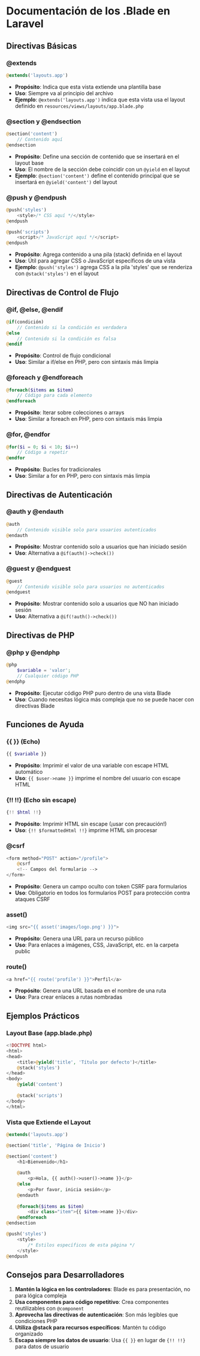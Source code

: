 # Documentación de los .Blade en Laravel

## Directivas Básicas

### @extends
```php
@extends('layouts.app')
```
- **Propósito**: Indica que esta vista extiende una plantilla base
- **Uso**: Siempre va al principio del archivo
- **Ejemplo**: `@extends('layouts.app')` indica que esta vista usa el layout definido en `resources/views/layouts/app.blade.php`

### @section y @endsection
```php
@section('content')
    // Contenido aquí
@endsection
```
- **Propósito**: Define una sección de contenido que se insertará en el layout base
- **Uso**: El nombre de la sección debe coincidir con un `@yield` en el layout
- **Ejemplo**: `@section('content')` define el contenido principal que se insertará en `@yield('content')` del layout

### @push y @endpush
```php
@push('styles')
    <style>/* CSS aquí */</style>
@endpush

@push('scripts')
    <script>/* JavaScript aquí */</script>
@endpush
```
- **Propósito**: Agrega contenido a una pila (stack) definida en el layout
- **Uso**: Útil para agregar CSS o JavaScript específicos de una vista
- **Ejemplo**: `@push('styles')` agrega CSS a la pila 'styles' que se renderiza con `@stack('styles')` en el layout

## Directivas de Control de Flujo

### @if, @else, @endif
```php
@if(condición)
    // Contenido si la condición es verdadera
@else
    // Contenido si la condición es falsa
@endif
```
- **Propósito**: Control de flujo condicional
- **Uso**: Similar a if/else en PHP, pero con sintaxis más limpia

### @foreach y @endforeach
```php
@foreach($items as $item)
    // Código para cada elemento
@endforeach
```
- **Propósito**: Iterar sobre colecciones o arrays
- **Uso**: Similar a foreach en PHP, pero con sintaxis más limpia

### @for, @endfor
```php
@for($i = 0; $i < 10; $i++)
    // Código a repetir
@endfor
```
- **Propósito**: Bucles for tradicionales
- **Uso**: Similar a for en PHP, pero con sintaxis más limpia

## Directivas de Autenticación

### @auth y @endauth
```php
@auth
    // Contenido visible solo para usuarios autenticados
@endauth
```
- **Propósito**: Mostrar contenido solo a usuarios que han iniciado sesión
- **Uso**: Alternativa a `@if(auth()->check())`

### @guest y @endguest
```php
@guest
    // Contenido visible solo para usuarios no autenticados
@endguest
```
- **Propósito**: Mostrar contenido solo a usuarios que NO han iniciado sesión
- **Uso**: Alternativa a `@if(!auth()->check())`

## Directivas de PHP

### @php y @endphp
```php
@php
    $variable = 'valor';
    // Cualquier código PHP
@endphp
```
- **Propósito**: Ejecutar código PHP puro dentro de una vista Blade
- **Uso**: Cuando necesitas lógica más compleja que no se puede hacer con directivas Blade

## Funciones de Ayuda

### {{ }} (Echo)
```php
{{ $variable }}
```
- **Propósito**: Imprimir el valor de una variable con escape HTML automático
- **Uso**: `{{ $user->name }}` imprime el nombre del usuario con escape HTML

### {!! !!} (Echo sin escape)
```php
{!! $html !!}
```
- **Propósito**: Imprimir HTML sin escape (¡usar con precaución!)
- **Uso**: `{!! $formattedHtml !!}` imprime HTML sin procesar

### @csrf
```php
<form method="POST" action="/profile">
    @csrf
    <!-- Campos del formulario -->
</form>
```
- **Propósito**: Genera un campo oculto con token CSRF para formularios
- **Uso**: Obligatorio en todos los formularios POST para protección contra ataques CSRF

### asset()
```php
<img src="{{ asset('images/logo.png') }}">
```
- **Propósito**: Genera una URL para un recurso público
- **Uso**: Para enlaces a imágenes, CSS, JavaScript, etc. en la carpeta public

### route()
```php
<a href="{{ route('profile') }}">Perfil</a>
```
- **Propósito**: Genera una URL basada en el nombre de una ruta
- **Uso**: Para crear enlaces a rutas nombradas

## Ejemplos Prácticos

### Layout Base (app.blade.php)
```php
<!DOCTYPE html>
<html>
<head>
    <title>@yield('title', 'Título por defecto')</title>
    @stack('styles')
</head>
<body>
    @yield('content')
    
    @stack('scripts')
</body>
</html>
```

### Vista que Extiende el Layout
```php
@extends('layouts.app')

@section('title', 'Página de Inicio')

@section('content')
    <h1>Bienvenido</h1>
    
    @auth
        <p>Hola, {{ auth()->user()->name }}</p>
    @else
        <p>Por favor, inicia sesión</p>
    @endauth
    
    @foreach($items as $item)
        <div class="item">{{ $item->name }}</div>
    @endforeach
@endsection

@push('styles')
    <style>
        /* Estilos específicos de esta página */
    </style>
@endpush
```

## Consejos para Desarrolladores

1. **Mantén la lógica en los controladores**: Blade es para presentación, no para lógica compleja
2. **Usa componentes para código repetitivo**: Crea componentes reutilizables con `@component`
3. **Aprovecha las directivas de autenticación**: Son más legibles que condiciones PHP
4. **Utiliza @stack para recursos específicos**: Mantén tu código organizado
5. **Escapa siempre los datos de usuario**: Usa `{{ }}` en lugar de `{!! !!}` para datos de usuario 